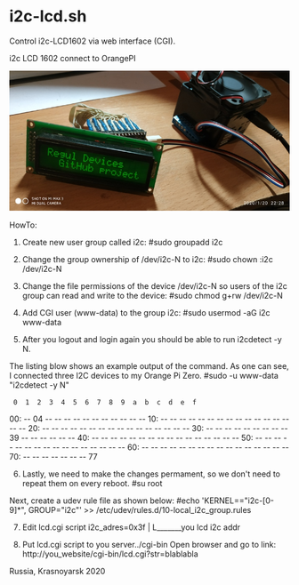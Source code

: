 # i2c-lcd.sh
Control i2c-LCD1602 via web interface (CGI).

i2c LCD 1602 connect to OrangePI

![i2c LCD 1602 connect to OrangePI](i2clcd.jpg)

HowTo:
1) Create new user group called i2c:
    #sudo groupadd i2c

2) Change the group ownership of /dev/i2c-N to i2c:
    #sudo chown :i2c /dev/i2c-N

3) Change the file permissions of the device /dev/i2c-N so users of the i2c group can read and write to the device:
    #sudo chmod g+rw /dev/i2c-N

4) Add CGI user (www-data) to the group i2c:
    #sudo usermod -aG i2c www-data

5) After you logout and login again you should be able to run i2cdetect -y N.

The listing blow shows an example output of the command. As one can see, I connected three I2C devices to my Orange Pi Zero.
    #sudo -u www-data "i2cdetect -y N"

     0  1  2  3  4  5  6  7  8  9  a  b  c  d  e  f
00:          -- 04 -- -- -- -- -- -- -- -- -- -- -- 
10: -- -- -- -- -- -- -- -- -- -- -- -- -- -- -- -- 
20: -- -- -- -- -- -- -- -- -- -- -- -- -- -- -- -- 
30: -- -- -- -- -- -- -- -- -- 39 -- -- -- -- -- -- 
40: -- -- -- -- -- -- -- -- -- -- -- -- -- -- -- -- 
50: -- -- -- -- -- -- -- -- -- -- -- -- -- -- -- -- 
60: -- -- -- -- -- -- -- -- -- -- -- -- -- -- -- -- 
70: -- -- -- -- -- -- -- 77


6) Lastly, we need to make the changes permament, so we don't need to repeat them on every reboot.
    #su root

Next, create a udev rule file as shown below:
    #echo 'KERNEL=="i2c-[0-9]*", GROUP="i2c"' >> /etc/udev/rules.d/10-local_i2c_group.rules

7) Edit lcd.cgi script
    i2c_adres=0x3f
		|
		L_______you lcd i2c addr

8) Put lcd.cgi script to you server../cgi-bin
    Open browser and go to link:
    http://you_website/cgi-bin/lcd.cgi?str=blablabla


Russia, Krasnoyarsk 2020
